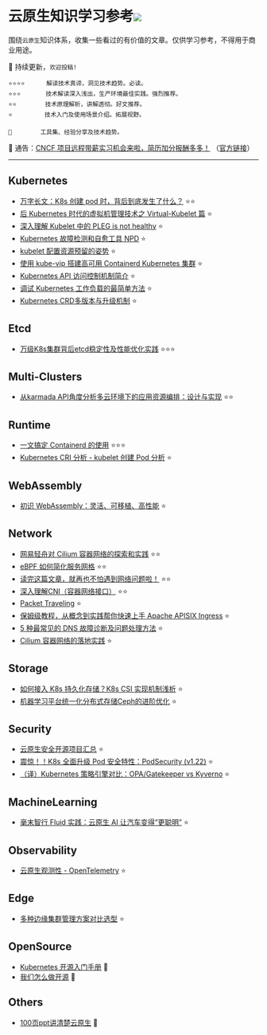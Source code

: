 # 云原生知识学习参考![](https://visitor-badge.glitch.me/badge?page_id=kerthcet.Blogs-CloudNative)
围绕`云原生`知识体系，收集一些看过的有价值的文章。仅供学习参考，不得用于商业用途。

🌱 持续更新，`欢迎投稿!`

    ⭐️⭐️⭐️⭐️️️️ ️️️     解读技术真谛，洞见技术趋势。必读。
    ⭐️⭐️⭐️       技术解读深入浅出，生产环境最佳实践。强烈推荐。
    ⭐️⭐️️️️        技术原理解析，讲解透彻。好文推荐。
    ⭐️️️️         技术入门及使用场景介绍。拓展视野。

    🌛 ️       工具集、经验分享及技术趋势。

🎉 通告：[CNCF 项目远程带薪实习机会来啦，简历加分报酬多多！](https://mp.weixin.qq.com/s/wQyMTtw7VPpm04XhiPLltg) （[官方链接](https://github.com/cncf/mentoring/blob/main/lfx-mentorship/2021/03-Fall/README.md#timeline)）

--------------------------------------------------------

## Kubernetes
* [万字长文：K8s 创建 pod 时，背后到底发生了什么？](https://mp.weixin.qq.com/s/HjoU_RKBQKPCQPEQZ_fBNA) ⭐️⭐️
* [后 Kubernetes 时代的虚拟机管理技术之 Virtual-Kubelet 篇](https://mp.weixin.qq.com/s/Gn4O-NxVbVuagrc4uOO1RA) ⭐️
* [深入理解 Kubelet 中的 PLEG is not healthy](https://fuckcloudnative.io/posts/understanding-the-pleg-is-not-healthy/) ⭐️
* [Kubernetes 故障检测和自愈工具 NPD](https://mp.weixin.qq.com/s/n-t_hoo7CNTLLsjyiVD_jQ) ⭐️
* [kubelet 配置资源预留的姿势](https://mp.weixin.qq.com/s/Wg9o59wvHkQV_euihCkOjw) ⭐️
* [使用 kube-vip 搭建高可用 Containerd Kubernetes 集群](https://mp.weixin.qq.com/s/ypIObV4ARzo-DOY81EDc_Q) ️⭐️
* [Kubernetes API 访问控制机制简介](https://mp.weixin.qq.com/s/WTABqEpp5ZWEAl4dbVySHQ) ⭐️
* [调试 Kubernetes 工作负载的最简单方法](https://mp.weixin.qq.com/s/Wi7eo2hJ7TNqu_UnHvx5pg) ⭐️
* [Kubernetes CRD多版本与升级机制](https://developer.aliyun.com/article/798704) ⭐️

## Etcd
* [万级K8s集群背后etcd稳定性及性能优化实践](https://mp.weixin.qq.com/s/78feo0dYKcvMAv84Q24zuw) ⭐️⭐️⭐️

## Multi-Clusters
* [从karmada API角度分析多云环境下的应用资源编排：设计与实现](https://zhuanlan.zhihu.com/p/407990257?utm_source=wechat_session&utm_medium=social&utm_oi=46685577281536&utm_content=group2_article&utm_campaign=shareopn&wechatShare=1&s_r=0) ⭐️⭐️

## Runtime
* [一文搞定 Containerd 的使用](https://mp.weixin.qq.com/s/--t74RuFGMmTGl2IT-TFrg) ⭐️⭐️⭐️
* [Kubernetes CRI 分析 - kubelet 创建 Pod 分析](https://mp.weixin.qq.com/s/AG6H_mPuTu6-_ISQWu3YHw?forceh5=1) ⭐️

## WebAssembly
* [初识 WebAssembly：灵活、可移植、高性能](https://mp.weixin.qq.com/s/sfuXGhDSCNxfElx55aboew) ⭐️

## Network
* [网易轻舟对 Cilium 容器网络的探索和实践](https://mp.weixin.qq.com/s/I8eTBjwp9Nh5TmYmC94VoA) ⭐️⭐️
* [eBPF 如何简化服务网格](https://mp.weixin.qq.com/s/C_budclaSOBufqQYhdh3DA) ⭐️⭐️
* [读完这篇文章，就再也不怕遇到网络问题啦！](https://mp.weixin.qq.com/s/Tnerf7M_a6HUC4ucaOWzeg) ⭐️⭐️
* [深入理解CNI（容器网络接口）](https://mp.weixin.qq.com/s/TpE7ZFh-b1HXvq9HyMZ17g) ⭐️⭐️
* [Packet Traveling](https://www.practicalnetworking.net/series/packet-traveling/packet-traveling/) ⭐️
* [保姆级教程，从概念到实践帮你快速上手 Apache APISIX Ingress](https://mp.weixin.qq.com/s/PixbW7-sddyU8MIvL1FBYA) ⭐️
* [5 种最常见的 DNS 故障诊断及问题处理方法](https://mp.weixin.qq.com/s/-hsgZnhtPcE66Kscc_e8WA) ⭐️
* [Cilium 容器网络的落地实践](https://mp.weixin.qq.com/s/p_yBxW31tGPacALVai5kZg?forceh5=1) ⭐️

## Storage
* [如何接入 K8s 持久化存储？K8s CSI 实现机制浅析](https://mp.weixin.qq.com/s/HZhe8a7MHehs6sBOE0ck6Q) ⭐️
* [机器学习平台统一化分布式存储Ceph的进阶优化](https://mp.weixin.qq.com/s/TiBbmjW-YW0tx2nStI4XBA) ⭐️

## Security
* [云原生安全开源项目汇总](https://mp.weixin.qq.com/s/y7Et96lahN9raRlIzB3dCg) ⭐️
* [震惊！！K8s 全面升级 Pod 安全特性：PodSecurity (v1.22)](https://mp.weixin.qq.com/s/7qcVmYVOdi8OjbKnnURmLg) ⭐️
* [（译）Kubernetes 策略引擎对比：OPA/Gatekeeper vs Kyverno](https://cloud.tencent.com/developer/article/1796739) ⭐️

## MachineLearning
* [毫末智行 Fluid 实践：云原生 AI 让汽车变得“更聪明”](https://mp.weixin.qq.com/s/rvRUhNqM9Xq0PLDbtq62uw) ⭐️

## Observability
* [云原生观测性 - OpenTelemetry](https://mp.weixin.qq.com/s/8VrOeeiOfE1fBOGh8y0ULQ) ⭐️

## Edge
* [多种边缘集群管理方案对比选型](https://mp.weixin.qq.com/s/DnOvI-77jivQTmEiYkg6WQ) ⭐️

## OpenSource
* [Kubernetes 开源入门手册](https://mp.weixin.qq.com/s?__biz=MzU3NDk5Nzc2OQ==&mid=2247484024&idx=1&sn=8e3d8ba79589d1078f2e0908f7b30014&scene=19#wechat_redirect) 🌛
* [我们怎么做开源](https://mp.weixin.qq.com/s/9eujTFc-MOmB8xbY07-V2A) 🌛

## Others
* [100页ppt讲清楚云原生](https://mp.weixin.qq.com/s?__biz=MzIxMzEzMjM5NQ==&mid=2651053870&idx=1&sn=e88f8a63230f0abfb04cc88cdd8b566a&chksm=8c4c0a2abb3b833cd80374bfb8d9856e3a3f39deaa0265fa3d7a98327100fa74d0f8879bdc84&mpshare=1&scene=24&srcid=0830dIMYzFrpnjepmqz0Ts1K&sharer_sharetime=1630336996565&sharer_shareid=0bb4683a13715ef82bbb3b451a6e46ef&key=ad5be9c1f718c28a9a0be16cbedfa1efba1bf32c48b6e5a51901b05623873f5e9bc61cd76a4e895cb1518de5398e709ee532284f2d154089ad83a34e05a4e3195754612048f21ac9bf02f1af7b08b7a9a423d9ec3ba1fb97858f8864373e1535aa6df21b87df12c4ef8552cb04f00f53af690c70747da363dd6250ae59cba272&ascene=1&uin=MTQ4NTIyNTc1&devicetype=Windows+10+x64&version=3.1.8.90238&lang=zh_CN&exportkey=ARsgG0iR6n%2BE8A0O3vRba2o%3D&pass_ticket=asNQx57i3kOEp7K3jPghFo1jgpAQQkH1hAZyH3y5H2x%2BBPY7VTIrLiICEQXFE4II&wx_header=0&fontgear=2&st=3A5D02BE82E6A329D94465DA6AA1D7EF2C97CA6EB1167E75B0693501849F114700BA18735878492F04A5A1C9A99AC8F939E6C44D2E95C35A2D18E343B27A3075870B45E2790945F2CB19E4BA1BBE50C488447A8CF2EC7E49C201237B7906C34102784F000A930D30609F592F0F8E6B267A15C411733F0ABF8F735EDD13C68584C89F097FD4AFD6E380BEB76E9801E7A40A8F5F5EC827D8906218F144278D72A1167BA2B1A205FD66ED7E1490418AA2A80DF2923444FFCE877B065463C973B9FA&vid=1688850321012740&cst=4BDAD13415AA3D878C349F750D34999F1D9561AA6D66EE0EFC49E66D66A098D42F246FA7C555F44AFB32215FAE6EF06A&deviceid=4154b5fc-6a27-4ed7-9d18-df36a1acc76b&platform=mac) 🌛
